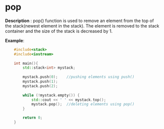 # pop

**Description** : pop() function is used to remove an element from the top of the stack(newest element in the stack). The element is removed to the stack container and the size of the stack is decreased by 1.

**Example**:
```cpp
    #include<stack> 
    #include<iostream>
    
    int main(){
        std::stack<int> mystack; 
                        
        mystack.push(0);    //pushing elements using push()
        mystack.push(1); 
        mystack.push(2); 
  
        while (!mystack.empty()) { 
            std::cout << ' ' << mystack.top(); 
            mystack.pop();  //deleting elements using pop()
        }

        return 0;
    }
```
